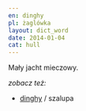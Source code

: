 ```yaml
---
en: dinghy
pl: żaglówka
layout: dict_word
date: 2014-01-04
cat: hull
---
```


Mały jacht mieczowy.

*zobacz też:*

* [dinghy](/dict/dinghy.html) / szalupa